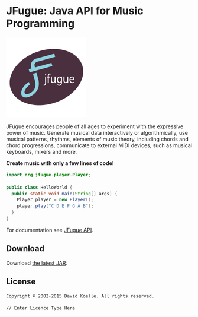 JFugue: Java API for Music Programming
============

![Logo](website/static/jfugue_logo.png)

JFugue encourages people of all ages to experiment with the expressive power of music.
Generate musical data interactively or algorithmically, use musical patterns, rhythms,
elements of music theory, including chords and chord progressions, communicate to external
MIDI devices, such as musical keyboards, mixers and more. 


__Create music with only a few lines of code!__
```java
import org.jfugue.player.Player;

public class HelloWorld {
  public static void main(String[] args) {
    Player player = new Player();
    player.play("C D E F G A B");
  }
}
```

For documentation see [JFugue API][1].


Download
--------

Download [the latest JAR][2]:


License
-------

    Copyright © 2002-2015 David Koelle. All rights reserved.

    // Enter Licence Type Here



 
 [1]: http://www.jfugue.org/doc/index.html
 [2]: http://www.jfugue.org/jfugue-5.0.1.jar
